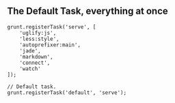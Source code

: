##  The Default Task, everything at once

    grunt.registerTask('serve', [
        'uglify:js',
        'less:style',
        'autoprefixer:main',
        'jade',
        'markdown',
        'connect',
        'watch'
    ]);
    
    // Default task.
    grunt.registerTask('default', 'serve');

